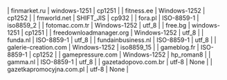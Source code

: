 | finmarket.ru | windows-1251 | cp1251 |
| fitness.ee | Windows-1252 | cp1252 |
| fmworld.net | SHIFT_JIS | cp932 |
| fora.pl | ISO-8859-1 | iso8859_2 |
| fotomac.com.tr | Windows-1252 | utf_8 |
| free.bg | windows-1251 | cp1251 |
| freedownloadmanager.org | Windows-1252 | utf_8 |
| funda.nl | ISO-8859-1 | utf_8 |
| fundainbusiness.nl | ISO-8859-1 | utf_8 |
| galerie-creation.com | Windows-1252 | iso8859_15 |
| gameblog.fr | ISO-8859-1 | cp1252 |
| gamepressure.com | Windows-1252 | hp_roman8 |
| gamma.nl | ISO-8859-1 | utf_8 |
| gazetadopovo.com.br | utf-8 | None |
| gazetkapromocyjna.com.pl | utf-8 | None |
